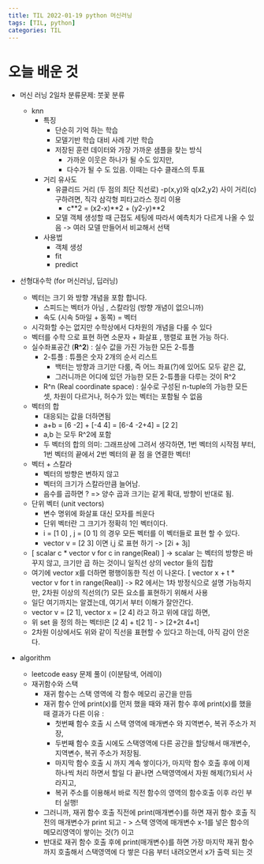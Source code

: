```yaml
---
title: TIL 2022-01-19 python 머신러닝 
tags: [TIL, python]
categories: TIL
---
```


# 오늘 배운 것

- 머신 러닝 2일차 분류문제:  붓꽃 분류
  - knn
      - 특징
          - 단순히 기억 하는 학습
          - 모델기반 학습 대비 사례 기반 학습
          - 저장된 훈련 데이터와 가장 가까운 샘플을 찾는 방식
              - 가까운 이웃은 하나가 될 수도 있지만,
              - 다수가 될 수 도 있음. 이때는 다수 클래스의 투표
      - 거리 유사도
          - 유클리드 거리 (두 점의 최단 직선로)
            -p(x,y)와 q(x2,y2) 사이 거리(c) 구하려면, 직각 삼각형 피타고라스 정리 이용
              - c**2 = (x2-x)**2 + (y2-y)**2
          - 모델 객체 생성할 때 근접도 세팅에 따라서 예측치가 다르게 나올 수 있음 -> 여러 모델 만들어서 비교해서 선택
      - 사용법
          - 객체 생성
          - fit
          - predict
- 선형대수학 (for 머신러닝, 딥러닝)
  - 벡터는 크기 와 방향 개념을 포함 합니다. 
    - 스피드는 벡터가 아님 , 스칼라임 (방향 개념이 없으니까)
    - 속도 (시속 5마일 + 동쪽) = 벡터 
  - 시각화할 수는 없지만 수학상에서 다차원의 개념을 다룰 수 있다 
  - 벡터를 수학 으로 표현 하면 소문자 + 화살표 , 행렬로 표현 가능 하다. 
  - 실수좌표공간 (**R^2**) : 실수 값을 가진 가능한 모든 2-튜플
    - 2-튜플 : 튜플은 숫자 2개의 순서 리스트 
      - 백터는 방향과 크기만 다룸, 즉 어느 좌표(?)에 있어도 모두 같은 값, 
      - 그러니까은 어디에 있던 가능한 모든  2-튜플을 다루는 것이 R^2
    - R^n (Real coordinate space) : 실수로 구성된 n-tuple의 가능한 모든 셋, 차원이 다르거나, 허수가 있는 벡터는 포함될 수 없음 
  - 벡터의 합 
    - 대응되는 값을 더하면됨 
    - a+b = [6 -2] + [-4 4] = [6-4 -2+4] = [2 2]
    - a,b 는 모두 R^2에 포함 
    - 두 벡터의 합의 의미: 그래프상에 그려서 생각하면, 1번 벡터의 시작점 부터, 1번 벡터의 끝에서 2번 벡터의 끝 점 을 연결한 벡터! 
  - 벡터 + 스칼라 
    - 벡터의 방향은 변하지 않고
    - 벡터의 크기가 스칼라만큼 늘어남.
    - 음수를 곱하면 ? => 양수 곱과 크기는 같게 확대, 방향이 반대로 됨.
  - 단위 벡터 (unit vectors)
    - 변수 명위에 화살표 대신 모자를 씌운다 
    - 단위 벡터란 그 크기가 정확히 1인 벡터이다. 
    - i = [1 0] , j = [0 1] 의 경우 모든 벡터를 이 벡터들로 표현 할 수 있다.
    - vector v = [2 3] 이면 i,j 로 표현 하기 -> [2i + 3j]
  - [ scalar c * vector v for c in range(Real) ] -> scalar 는 벡터의 방향은 바꾸지 않고, 크기만 곱 하는 것이니 일직선 상의 vector 들의 집합
  - 여기에 vector x를 더하면 평행이동한 직선 이 나온다. [ vector x + t * vector v for t in range(Real)]  -> R2 에서는 1차 방정식으로 설명 가능하지만, 2차원 이상의 직선의(?) 모든 요소를 표현하기 위해서 사용
  - 일단 여기까지는 알겠는데, 여기서 부터 이해가 잘안간다. 
  - vector v = [2 1], vector x = [2 4] 라고 하고 위에 대입 하면, 
  - 위 set 을 정의 하는 벡터l은 [2 4] + t[2 1] - > [2+2t 4+t]
  - 2차원 이상에서도 위와 같이 직선을 표현할 수 있다고 하는데, 아직 감이 안온다. 
  
  
- algorithm
  - leetcode easy 문제 풀이 (이분탐색, 어레이)
  - 재귀함수와 스택 
    - 재귀 함수는 스택 영역에 각 함수 메모리 공간을 만듬
    - 재귀 함수 안에 print(x)를 먼저 했을 때와 재귀 함수 후에 print(x)를 했을 때 결과가 다른 이유 : 
      - 첫번째 함수 호출 시 스택 영역에 매개변수 와 지역변수, 복귀 주소가 저장, 
      - 두번째 함수 호출 시에도 스택영역에 다른 공간을 할당해서 매개변수, 지역변수, 복귀 주소가 저장됨. 
      - 마지막 함수 호출 시 까지 계속 쌓이다가, 마지막 함수 호출 후에 이제 하나씩 처리 하면서 할일 다 끝나면 스택영역에서 자원 해제(?)되서 사라지고, 
      - 복귀 주소를 이용해서 바로 직전 함수의 영역의 함수호출 이후 라인 부터 실행! 
    - 그러니까, 재귀 함수 호출 직전에 print(매개변수)를 하면 재귀 함수 호출 직전의 매개변수가 print 되고 - > 스택 영역에 매개변수 x-1를 넣은 함수의 메모리영역이 쌓이는 것(?) 이고
    - 반대로 재귀 함수 호출 후에 print(매개변수)를 하면 가장 마지막 재귀 함수까지 호출해서 스택영역에 다 쌓은 다음 부터 내려오면서 x가 출력 되는 것 
    
